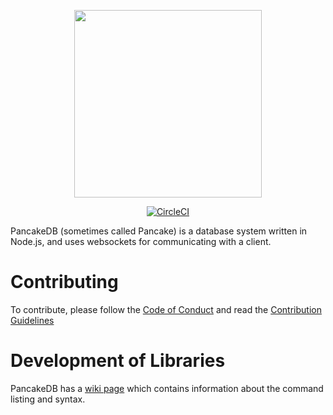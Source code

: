 <p align="center">
    <img src="https://raw.githubusercontent.com/PancakeDB/PancakeDB/master/PancakeDB_Banner.png" width="300" height="300">
</p>
<p align="center">
    <a href="https://circleci.com/gh/PancakeDB/PancakeDB/tree/master">
        <img src="https://circleci.com/gh/PancakeDB/PancakeDB/tree/master.svg?style=svg" alt="CircleCI">
    </a>
</p>

PancakeDB (sometimes called Pancake) is a database system written in Node.js, and uses websockets for communicating with a client.

# Contributing
To contribute, please follow the [Code of Conduct](https://github.com/PancakeDB/PancakeDB/blob/master/CODE_OF_CONDUCT.md) and read the [Contribution Guidelines](https://github.com/PancakeDB/PancakeDB/blob/master/CONTRIBUTING.md)

# Development of Libraries
PancakeDB has a [wiki page](https://github.com/PancakeDB/PancakeDB/wiki) which contains information about the command listing and syntax.